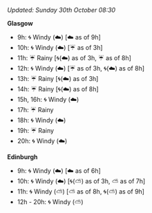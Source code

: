 *Updated: Sunday 30th October 08:30*

**Glasgow**

* 9h: :cyclone: Windy (:cloud:) [:cloud: as of 9h]
* 10h: :cyclone: Windy (:cloud:) [:umbrella: as of 3h]
* 11h: :umbrella: Rainy [:cyclone:(:cloud:) as of 3h, :umbrella: as of 8h]
* 12h: :cyclone: Windy (:cloud:) [:umbrella: as of 3h, :cyclone:(:cloud:) as of 8h]
* 13h: :umbrella: Rainy [:cyclone:(:cloud:) as of 3h]
* 14h: :umbrella: Rainy [:cyclone:(:cloud:) as of 8h]
* 15h, 16h: :cyclone: Windy (:cloud:)
* 17h: :umbrella: Rainy
* 18h: :cyclone: Windy (:cloud:)
* 19h: :umbrella: Rainy
* 20h: :cyclone: Windy (:cloud:)

**Edinburgh**

* 9h: :cyclone: Windy (:cloud:) [:cloud: as of 6h]
* 10h: :cyclone: Windy (:cloud:) [:cyclone:(:partly_sunny:) as of 3h, :partly_sunny: as of 7h]
* 11h: :cyclone: Windy (:partly_sunny:) [:partly_sunny: as of 8h, :cyclone:(:partly_sunny:) as of 9h]
* 12h - 20h: :cyclone: Windy (:partly_sunny:)
